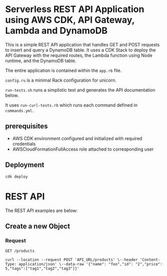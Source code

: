 # Serverless REST API Application using AWS CDK, API Gateway, Lambda and DynamoDB

This is a simple REST API application that handles GET and POST requests to
insert and query a DynamoDB table. It uses a CDK Stack to deploy the
API Gateway with the required routes, the Lambda function using Node runtime,
and the DynamoDB table.

The entire application is contained within the `app.rb` file.

`config.ru` is a minimal Rack configuration for unicorn.

`run-tests.sh` runs a simplistic test and generates the API
documentation below.

It uses `run-curl-tests.rb` which runs each command defined in
`commands.yml`.

## prerequisites

  * AWS CDK environment configured and initialized with required credentials
  * AWSCloudFormationFullAccess role attached to corresponding user

## Deployment

    cdk deploy

# REST API

The REST API examples are below:

## Create a new Object

### Request

`GET /products`

    curl --location --request POST 'API_URL/products' \--header 'Content-Type: application/json' \--data-raw '{"name": "foo","id": "2","price": 5,"tags":["tag1","tag2","tag3"]}'
